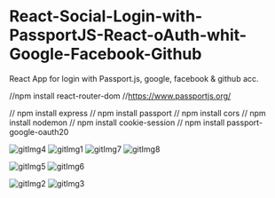 # React-Social-Login-with-PassportJS-React-oAuth-whit-Google-Facebook-Github

React App for login with Passport.js, google, facebook & github acc.

//npm install react-router-dom
//https://www.passportjs.org/


// npm install express
// npm install passport
// npm install cors
// npm install nodemon
// npm install cookie-session
// npm install passport-google-oauth20


![gitImg4](https://user-images.githubusercontent.com/73035495/201309759-92689839-eb07-4370-a448-1a44a5c782f5.jpg)
![gitImg1](https://user-images.githubusercontent.com/73035495/201308561-2075df03-08d9-40b1-a634-630d6d13646a.jpg)
![gitImg7](https://user-images.githubusercontent.com/73035495/201360823-0a9d9714-148c-496b-acbc-35457e739aea.jpg)
![gitImg8](https://user-images.githubusercontent.com/73035495/201360845-aa62ef9f-ad8c-40d5-a6bb-a4b36fb0ee56.jpg)


![gitImg5](https://user-images.githubusercontent.com/73035495/201359068-a5f12c84-dbf1-4250-a410-f9e118a541a2.jpg)
![gitImg6](https://user-images.githubusercontent.com/73035495/201359951-7eb0103b-a1df-4545-9b54-08b0e5c5c07e.jpg)

![gitImg2](https://user-images.githubusercontent.com/73035495/201308837-85a53f66-b42e-48ca-88a2-234e48c41edc.jpg)
![gitImg3](https://user-images.githubusercontent.com/73035495/201309090-e38354d1-7bfe-4a1d-939f-5ac6adac73f7.jpg)
